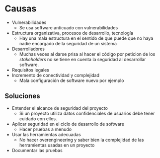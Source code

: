 # Causas
- Vulnerabilidades
	- Se usa software anticuado con vulnerabilidades
- Estructura organizativa, procesos de desarrollo, tecnología
	- Hay una mala estructura en el sentido de que puede que no haya nadie encargado de la seguridad de un sistema
- Desarrolladores
	- Muchas veces al darse prisa al hacer el código por peticion de los _stakeholders_ no se tiene en cuenta la seguridad al desarrollar software.
- Requisitos legales
- Incremento de conectividad y complejidad
	- Mala configuración de software nuevo por ejemplo

## Soluciones
- Entender el alcance de seguridad del proyecto
	- Si un proyecto utiliza datos confidenciales de usuarios debe tener cuidado con ellos.
- Aplicar seguridad en el ciclo de desarrollo de software
	- Hacer pruebas a menudo
- Usar las herramientas adecuadas
	- No hacer overengineering y saber bien la complejidad de las herramientas usadas en un proyecto
- Documentar las pruebas

